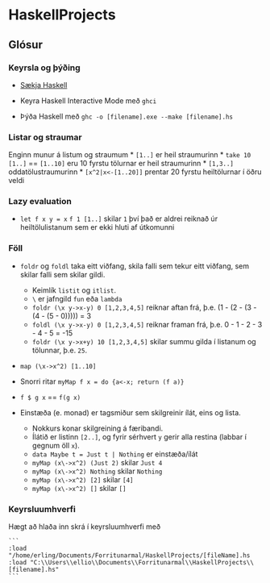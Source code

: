 # HaskellProjects

## Glósur
### Keyrsla og þýðing
* [Sækja Haskell](https://www.haskell.org/downloads)
* Keyra Haskell Interactive Mode með `ghci`

* Þýða Haskell með `ghc -o [filename].exe --make [filename].hs`

### Listar og straumar
Enginn munur á listum og straumum
    * `[1..]` er heil straumurinn
    * `take 10 [1..]` == `[1..10]` eru 10 fyrstu tölurnar er heil straumurinn
    * `[1,3..]` oddatölustraumurinn
    * `[x^2|x<-[1..20]]` prentar 20 fyrstu heiltölurnar í öðru veldi

### Lazy evaluation
 * `let f x y = x`   `f 1 [1..]`     skilar `1` því það er aldrei reiknað úr heiltölulistanum sem er ekki hluti af útkomunni

### Föll
* `foldr` og `foldl` taka eitt viðfang, skila falli sem tekur eitt viðfang, sem skilar falli sem skilar gildi.
    * Keimlík `listit` og `itlist`.
    * `\` er jafngild `fun` eða `lambda`
    * `foldr (\x y->x-y) 0 [1,2,3,4,5]` reiknar aftan frá, þ.e.  (1 - (2 - (3 - (4 - (5 - 0))))) = 3
    * `foldl (\x y->x-y) 0 [1,2,3,4,5]` reiknar framan frá, þ.e.  0 - 1 - 2 - 3 - 4 - 5 = -15
    * `foldr (\x y->x+y) 10 [1,2,3,4,5]` skilar summu gilda í listanum og tölunnar, þ.e. `25`.
* `map (\x->x^2) [1..10]`
* Snorri ritar `myMap f x = do {a<-x; return (f a)}`
* `f $ g x` == `f(g x)`

* Einstæða (e. monad) er tagsmiður sem skilgreinir ílát, eins og lista.
    * Nokkurs konar skilgreining á færibandi.
    * Ílátið er listinn `[2..]`, og fyrir sérhvert `y` gerir alla restina (labbar í gegnum öll `x`).
    * `data Maybe t = Just t | Nothing` er einstæða/ílát
    * `myMap (x\->x^2) (Just 2)` skilar `Just 4`
    * `myMap (x\->x^2) Nothing` skilar `Nothing`
    * `myMap (x\->x^2) [2]` skilar `[4]`
    * `myMap (x\->x^2) []` skilar `[]`
        

### Keyrsluumhverfi
Hægt að hlaða inn skrá í keyrsluumhverfi með

    ```
    :load "/home/erling/Documents/Forritunarmal/HaskellProjects/[fileName].hs
    :load "C:\\Users\\ellio\\Documents\\Forritunarmal\\HaskellProjects\\[filename].hs"
    ```
